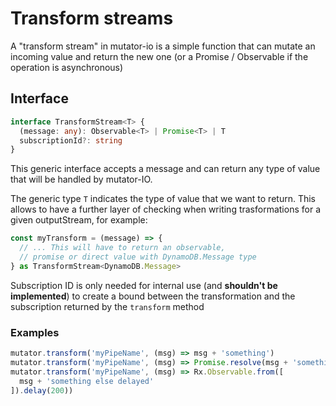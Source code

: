 # Transform streams
A "transform stream" in mutator-io is a simple function that can mutate an incoming value and return the new one (or a Promise / Observable if the operation is asynchronous)

## Interface
```typescript
interface TransformStream<T> {
  (message: any): Observable<T> | Promise<T> | T
  subscriptionId?: string
}
```

This generic interface accepts a message and can return any type of value that will be handled by mutator-IO.

The generic type `T` indicates the type of value that we want to return. This allows to have a further layer of checking when writing trasformations for a given outputStream, for example:
```typescript
const myTransform = (message) => {
  // ... This will have to return an observable,
  // promise or direct value with DynamoDB.Message type
} as TransformStream<DynamoDB.Message>
```

Subscription ID is only needed for internal use (and **shouldn't be implemented**) to create a bound between the transformation and the subscription returned by the `transform` method

### Examples
```typescript
mutator.transform('myPipeName', (msg) => msg + 'something')
mutator.transform('myPipeName', (msg) => Promise.resolve(msg + 'something more'))
mutator.transform('myPipeName', (msg) => Rx.Observable.from([
  msg + 'something else delayed'
]).delay(200))
```
